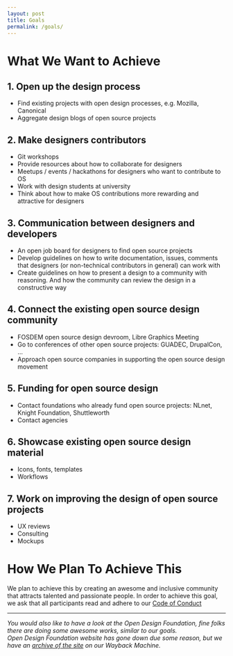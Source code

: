 ```yaml
---
layout: post
title: Goals
permalink: /goals/
---
```


# What We Want to Achieve

## 1. Open up the design process
  * Find existing projects with open design processes, e.g. Mozilla, Canonical
  * Aggregate design blogs of open source projects

## 2. Make designers contributors
  * Git workshops
  * Provide resources about how to collaborate for designers
  * Meetups / events / hackathons for designers who want to contribute to OS
  * Work with design students at university
  * Think about how to make OS contributions more rewarding and attractive for designers

## 3. Communication between designers and developers
  * An open job board for designers to find open source projects
  * Develop guidelines on how to write documentation, issues, comments that designers (or non-technical contributors in general) can work with
  * Create guidelines on how to present a design to a community with reasoning. And how the community can review the design in a constructive way

## 4. Connect the existing open source design community
  * FOSDEM open source design devroom, Libre Graphics Meeting
  * Go to conferences of other open source projects: GUADEC, DrupalCon, …
  * Approach open source companies in supporting the open source design movement

## 5. Funding for open source design
  * Contact foundations who already fund open source projects: NLnet, Knight Foundation, Shuttleworth
  * Contact agencies

## 6. Showcase existing open source design material
  * Icons, fonts, templates
  * Workflows

## 7. Work on improving the design of open source projects
  * UX reviews
  * Consulting
  * Mockups

# How We Plan To Achieve This

We plan to achieve this by creating an awesome and inclusive community that attracts talented and passionate people. In order to achieve this goal, we ask that all participants read and adhere to our [Code of Conduct](/code-of-conduct/)

---------------------------------------


*You would also like to have a look at the Open Design Foundation, fine folks there are doing some awesome works, similar to our goals.<br/>
Open Design Foundation website has gone down due some reason, but we have an [archive of the site](http://web.archive.org/web/20210125021057/http://opendesign.foundation/) on our Wayback Machine.*
